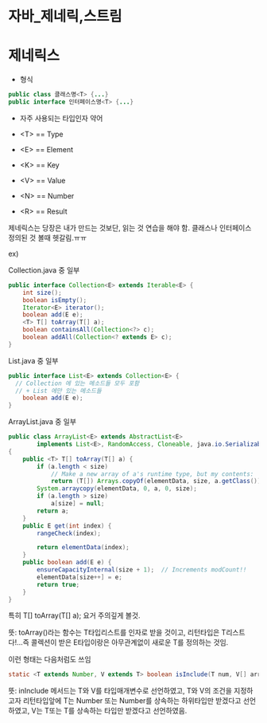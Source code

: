 # 자바_제네릭,스트림

# 제네릭스

- 형식

```java
public class 클래스명<T> {...}
public interface 인터페이스명<T> {...}
```

- 자주 사용되는 타입인자 약어

- \<T> == Type
- \<E> == Element
- \<K> == Key
- \<V> == Value
- \<N> == Number
- \<R> == Result

제네릭스는 당장은 내가 만드는 것보단, 읽는 것 연습을 해야 함. 클래스나 인터페이스 정의된 것 볼때 헷갈림.ㅠㅠ

ex)

Collection.java 중 일부

```java
public interface Collection<E> extends Iterable<E> {
	int size();
	boolean isEmpty();
	Iterator<E> iterator();                        
	boolean add(E e);
	<T> T[] toArray(T[] a);
	boolean containsAll(Collection<?> c);
	boolean addAll(Collection<? extends E> c);
}
```

List.java 중 일부

```java
public interface List<E> extends Collection<E> {
  // Collection 에 있는 메소드들 모두 포함 
  // + List 에만 있는 메소드들
	boolean add(E e);
}
```

ArrayList.java 중 일부

```java
public class ArrayList<E> extends AbstractList<E>
        implements List<E>, RandomAccess, Cloneable, java.io.Serializable 
{
	public <T> T[] toArray(T[] a) {
        if (a.length < size)
            // Make a new array of a's runtime type, but my contents:
            return (T[]) Arrays.copyOf(elementData, size, a.getClass());
        System.arraycopy(elementData, 0, a, 0, size);
        if (a.length > size)
            a[size] = null;
        return a;
    }
    public E get(int index) {
        rangeCheck(index);

        return elementData(index);
    }
    public boolean add(E e) {
        ensureCapacityInternal(size + 1);  // Increments modCount!!
        elementData[size++] = e;
        return true;
    }
}
```

특히 <T> T[] toArray(T[] a); 요거 주의깊게 볼것. 

뜻: toArray()라는 함수는 T타입리스트를 인자로 받을 것이고, 리턴타입은 T리스트다!...즉 콜렉션이 받은 E타입이랑은 아무관계없이 새로운 T를 정의하는 것임.

이런 형태는 다음처럼도 쓰임

```java
static <T extends Number, V extends T> boolean isInclude(T num, V[] array){
```

뜻: inInclude 메서드는 T와 V를 타입매개변수로 선언하였고, T와 V의 조건을 지정하고자 리턴타입앞에 T는 Number 또는 Number를 상속하는 하위타입만 받겠다고 선언하였고, V는 T또는 T를 상속하는 타입만 받겠다고 선언하였음.
